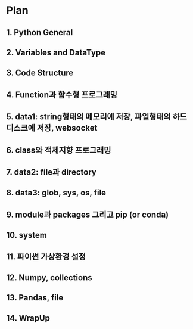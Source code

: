 # Plan

## 1. Python General

## 2. Variables and DataType

## 3. Code Structure

## 4. Function과 함수형 프로그래밍

## 5. data1: string형태의 메모리에 저장, 파일형태의 하드디스크에 저장, websocket 

## 6. class와 객체지향 프로그래밍

## 7. data2: file과 directory

## 8. data3: glob, sys, os, file

## 9. module과 packages 그리고 pip (or conda)

## 10. system

## 11. 파이썬 가상환경 설정

## 12. Numpy, collections

## 13. Pandas, file

## 14. WrapUp
